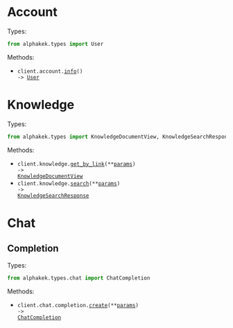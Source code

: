 # Account

Types:

```python
from alphakek.types import User
```

Methods:

- <code title="get /account">client.account.<a href="./src/alphakek/resources/account.py">info</a>() -> <a href="./src/alphakek/types/user.py">User</a></code>

# Knowledge

Types:

```python
from alphakek.types import KnowledgeDocumentView, KnowledgeSearchResponse
```

Methods:

- <code title="get /knowledge/get/by_link">client.knowledge.<a href="./src/alphakek/resources/knowledge.py">get_by_link</a>(\*\*<a href="src/alphakek/types/knowledge_get_by_link_params.py">params</a>) -> <a href="./src/alphakek/types/knowledge_document_view.py">KnowledgeDocumentView</a></code>
- <code title="post /knowledge/search">client.knowledge.<a href="./src/alphakek/resources/knowledge.py">search</a>(\*\*<a href="src/alphakek/types/knowledge_search_params.py">params</a>) -> <a href="./src/alphakek/types/knowledge_search_response.py">KnowledgeSearchResponse</a></code>

# Chat

## Completion

Types:

```python
from alphakek.types.chat import ChatCompletion
```

Methods:

- <code title="post /v1/chat/completions">client.chat.completion.<a href="./src/alphakek/resources/chat/completion.py">create</a>(\*\*<a href="src/alphakek/types/chat/completion_create_params.py">params</a>) -> <a href="./src/alphakek/types/chat/chat_completion.py">ChatCompletion</a></code>

